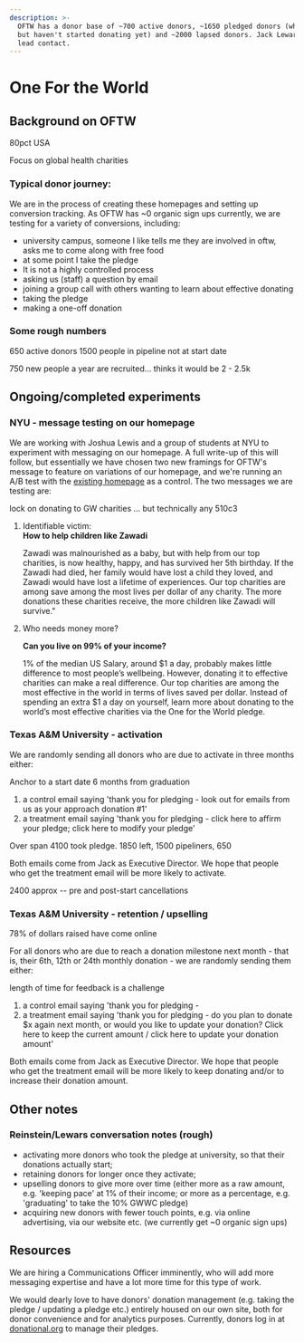 ```yaml
---
description: >-
  OFTW has a donor base of ~700 active donors, ~1650 pledged donors (who pledged
  but haven't started donating yet) and ~2000 lapsed donors. Jack Lewars is the
  lead contact.
---
```


# One For the World

## Background on OFTW

80pct USA

Focus on global health charities



### Typical donor journey: 

We are in the process of creating these homepages and setting up conversion tracking. As OFTW has ~0 organic sign ups currently, we are testing for a variety of conversions, including:

* university campus, someone I like tells me they are involved in oftw, asks me to come along with free food
* at some point I take the pledge
* It is not a highly controlled process
* asking us \(staff\) a question by email
* joining a group call with others wanting to learn about effective donating
* taking the pledge
* making a one-off donation 

### Some rough numbers

650 active donors 1500 people in pipeline not at start date 

750 new people a year are recruited... thinks it would be 2 - 2.5k



## Ongoing/completed experiments

### NYU - message testing on our homepage

We are working with Joshua Lewis and a group of students at NYU to experiment with messaging on our homepage. A full write-up of this will follow, but essentially we have chosen two new framings for OFTW's message to feature on variations of our homepage, and we're running an A/B test with the [existing homepage](https://www.1fortheworld.org/) as a control. The two messages we are testing are:

lock on donating to GW charities ... but technically any 510c3

1. Identifiable victim:  
   **How to help children like Zawadi**

   Zawadi was malnourished as a baby, but with help from our top charities, is now healthy, happy, and has survived her 5th birthday. If the Zawadi had died, her family would have lost a child they loved, and Zawadi would have lost a lifetime of experiences. Our top charities are among save among the most lives per dollar of any charity. The more donations these charities receive, the more children like Zawadi will survive."

2. Who needs money more?

   **Can you live on 99% of your income?**

   1% of the median US Salary, around $1 a day, probably makes little difference to most people’s wellbeing. However, donating it to effective charities can make a real difference. Our top charities are among the most effective in the world in terms of lives saved per dollar. Instead of spending an extra $1 a day on yourself, learn more about donating to the world’s most effective charities via the One for the World pledge.

### 

### Texas A&M University - activation

We are randomly sending all donors who are due to activate in three months either:

Anchor to a start date 6 months from graduation

1. a control email saying 'thank you for pledging - look out for emails from us as your approach donation \#1'
2. a treatment email saying 'thank you for pledging -  click here to affirm your pledge; click here to modify your pledge'

Over span 4100 took pledge. 1850 left, 1500 pipeliners, 650

Both emails come from Jack as Executive Director. We hope that people who get the treatment email will be more likely to activate.

2400 approx -- pre and post-start cancellations

### Texas A&M University - retention  / upselling

78% of dollars raised have come online

For all donors who are due to reach a donation milestone next month - that is, their 6th, 12th or 24th monthly donation - we are randomly sending them either:

length of time for feedback is a challenge

1. a control email saying 'thank you for pledging - 
2. a treatment email saying 'thank you for pledging - do you plan to donate $x again next month, or would you like to update your donation? Click here to keep the current amount / click here to update your donation amount'

Both emails come from Jack as Executive Director. We hope that people who get the treatment email will be more likely to keep donating and/or to increase their donation amount.

## Other notes

### Reinstein/Lewars conversation notes \(rough\)

* activating more donors who took the pledge at university, so that their donations actually start; 
* retaining donors for longer once they activate; 
* upselling donors to give more over time \(either more as a raw amount, e.g. 'keeping pace' at 1% of their income; or more as a percentage, e.g. 'graduating' to take the 10% GWWC pledge\)
* acquiring new donors with fewer touch points, e.g. via online advertising, via our website etc. \(we currently get ~0 organic sign ups\)

## Resources

We are hiring a Communications Officer imminently, who will add more messaging expertise and have a lot more time for this type of work.

We would dearly love to have donors' donation management \(e.g. taking the pledge / updating a pledge etc.\) entirely housed on our own site, both for donor convenience and for analytics purposes. Currently, donors log in at [donational.org](https://donational.org/) to manage their pledges. 

